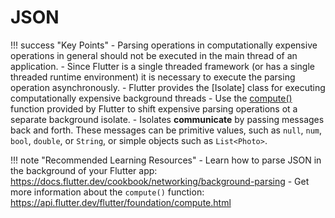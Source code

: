 # JSON

!!! success "Key Points"
    - Parsing operations in computationally expensive operations in general should not be executed in the main thread of an application.
    - Since Flutter is a single threaded framework (or has a single threaded runtime environment) it is necessary to execute the parsing operation asynchronously.
    - Flutter provides the [Isolate] class for executing computationally expensive background threads
    - Use the [compute()](https://api.flutter.dev/flutter/foundation/compute.html) function provided by Flutter to shift expensive parsing operations ot a separate background isolate.
    - Isolates **communicate** by passing messages back and forth. These messages can be primitive values, such as `null`, `num`, `bool`, `double`, or `String`, or simple objects such as  `List<Photo>`.



!!! note "Recommended Learning Resources"
    - Learn how to parse JSON in the background of your Flutter app: <https://docs.flutter.dev/cookbook/networking/background-parsing>
    - Get more information about the `compute()` function: <https://api.flutter.dev/flutter/foundation/compute.html>